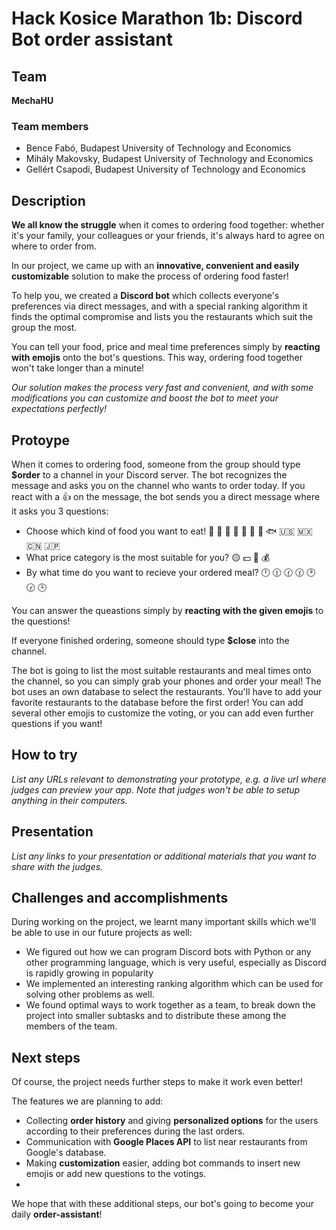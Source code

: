 # Hack Kosice Marathon 1b: Discord Bot order assistant


## Team

**MechaHU**

### Team members

- Bence Fabó, Budapest University of Technology and Economics
- Mihály Makovsky, Budapest University of Technology and Economics
- Gellért Csapodi, Budapest University of Technology and Economics

## Description

**We all know the struggle** when it comes to ordering food together: whether it's your family, your colleagues or your friends, it's always hard to agree on where to order from.

In our project, we came up with an **innovative, convenient and easily customizable** solution to make the process of ordering food faster!

To help you, we created a **Discord bot** which collects everyone's preferences via direct messages, and with a special ranking algorithm it finds the optimal compromise and lists you the restaurants which suit the group the most. 

You can tell your food, price and meal time preferences simply by **reacting with emojis** onto the bot's questions. This way, ordering food together won't take longer than a minute!

*Our solution makes the process very fast and convenient, and with some modifications you can customize and boost the bot to meet your expectations perfectly!*
## Protoype

When it comes to ordering food, someone from the group should type **$order** to a channel in your Discord server.
The bot recognizes the message and asks you on the channel who wants to order today. If you react with a 👍 on the message, the bot sends you a direct message where it asks you 3 questions:

- Choose which kind of food you want to eat! 🍕 🍔 🥪 🥗 🐔 🐄 🐖 🐟 🇺🇸 🇲🇽 🇨🇳 🇯🇵
- What price category is the most suitable for you?  🟡 💵 💎 💰
- By what time do you want to recieve your ordered meal? 🕛 🕧 🕜 🕜 🕑 🕝 🕒

You can answer the queastions simply by **reacting with the given emojis** to the questions!

If everyone finished ordering, someone should type **$close** into the channel. 

The bot is going to list the most suitable restaurants and meal times onto the channel, so you can simply grab your phones and order your meal!
The bot uses an own database to select the restaurants. You'll have to add your favorite restaurants to the database before the first order!
You can add several other emojis to customize the voting, or you can add even further questions if you want!
## How to try

*List any URLs relevant to demonstrating your prototype, e.g. a live url where judges can preview your app. Note that judges won't be able to setup anything in their computers.*

## Presentation

*List any links to your presentation or additional materials that you want to share with the judges.*

## Challenges and accomplishments

During working on the project, we learnt many important skills which we'll be able to use in our future projects as well:

- We figured out how we can program Discord bots with Python or any other programming language, which is very useful, especially as Discord is rapidly growing in popularity
- We implemented an interesting ranking algorithm which can be used for solving other problems as well.
- We found optimal ways to work together as a team, to break down the project into smaller subtasks and to distribute these among the members of the team.

## Next steps

Of course, the project needs further steps to make it work even better!

The features we are planning to add:
- Collecting **order history** and giving **personalized options** for the users according to their preferences during the last orders.
- Communication with **Google Places API** to list near restaurants from Google's database.
- Making **customization** easier, adding bot commands to insert new emojis or add new questions to the votings.
- 
We hope that with these additional steps, our bot's going to become your daily **order-assistant**!
